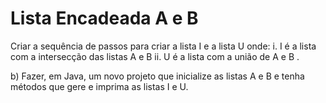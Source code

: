 # Lista Encadeada A e B
 Criar a sequência de passos para criar a lista I e a lista U onde: i. I é a lista com a intersecção das listas A e B ii. U é a lista com a união de A e B .
 
 b) Fazer, em Java, um novo projeto que inicialize as listas A e B e tenha métodos que gere e imprima as listas I e U.
